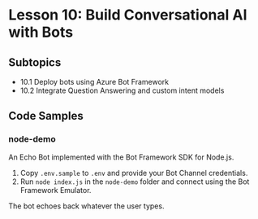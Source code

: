 # Lesson 10: Build Conversational AI with Bots

## Subtopics
- 10.1 Deploy bots using Azure Bot Framework
- 10.2 Integrate Question Answering and custom intent models

## Code Samples

### node-demo
An Echo Bot implemented with the Bot Framework SDK for Node.js.

1. Copy `.env.sample` to `.env` and provide your Bot Channel credentials.
2. Run `node index.js` in the `node-demo` folder and connect using the Bot Framework Emulator.

The bot echoes back whatever the user types.
